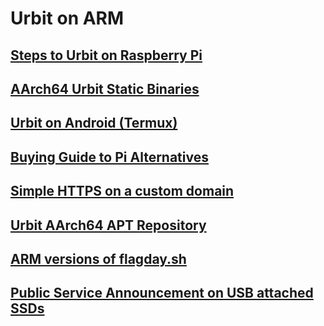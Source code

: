 # Urbit on ARM

## [Steps to Urbit on Raspberry Pi](Steps_to_Urbit_on_Raspberry_Pi.md)

## [AArch64 Urbit Static Binaries](AArch64_Urbit_Static_Binaries.md)

## [Urbit on Android (Termux)](Urbit_on_Android_Termux.md)

## [Buying Guide to Pi Alternatives](Buying_Guide.md)

## [Simple HTTPS on a custom domain](Simple_HTTPS.md)

## [Urbit AArch64 APT Repository](Urbit_AArch64_APT_Repository.md)

## [ARM versions of flagday.sh](flagday.md)

## [Public Service Announcement on USB attached SSDs](usb_adapters.md)
